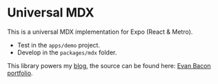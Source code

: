 # Universal MDX

This is a universal MDX implementation for Expo (React & Metro).

- Test in the `apps/demo` project.
- Develop in the `packages/mdx` folder.

This library powers my [blog](https://evanbacon.dev/blog), the source can be found here: [Evan Bacon portfolio](https://github.com/EvanBacon/Portfolio).

